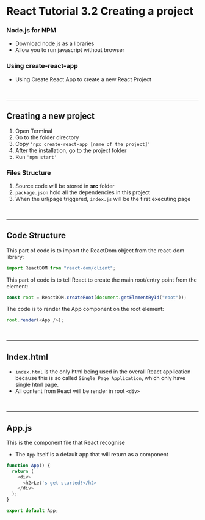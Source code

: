 # React Tutorial 3.2 Creating a project

### Node.js for NPM

- Download node js as a libraries <br/>
- Allow you to run javascript without browser

### Using create-react-app

- Using Create React App to create a new React Project

<br/><hr/>
## Creating a new project

1. Open Terminal
2. Go to the folder directory
3. Copy `'npx create-react-app [name of the project]'`
4. After the installation, go to the project folder
5. Run `'npm start'`

### Files Structure

1. Source code will be stored in <b>src</b> folder
2. `package.json` hold all the dependencies in this project
3. When the url/page triggered, `index.js` will be the first executing page

</br><hr/>

## Code Structure

This part of code is to import the ReactDom object from the react-dom library:

```javascript
import ReactDOM from "react-dom/client";
```

This part of code is to tell React to create the main root/entry point from the element:

```javascript
const root = ReactDOM.createRoot(document.getElementById("root"));
```

The code is to render the App component on the root element:

```javascript
root.render(<App />);
```

<br/><hr/>
## Index.html
-  ```index.html``` is the only html being used in the overall React application because this is so called ```Single Page Application```, which only have single html page.
- All content from React will be render in root ```<div>``` 

<br/><hr/>
## App.js

This is the component file that React recognise
- The ```App``` itself is a default app that will return as a component

```javascript
function App() {
  return (
    <div>
      <h2>Let's get started!</h2>
    </div>
  );
}

export default App;
```